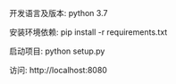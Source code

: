 开发语言及版本: python 3.7

安装环境依赖: pip install -r requirements.txt

启动项目: python setup.py

访问: http://localhost:8080